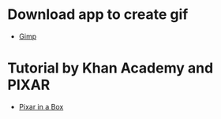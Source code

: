 # Download app to create gif
* [Gimp](https://www.gimp.org/downloads/)

# Tutorial by Khan Academy and PIXAR
* [Pixar in a Box](https://www.khanacademy.org/partner-content/pixar)
